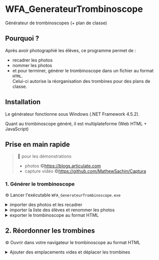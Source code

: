 # WFA_GenerateurTrombinoscope
Générateur de trombinoscopes (+ plan de classe)

## Pourquoi ?
Après avoir photographié les élèves, ce programme permet de :
- recadrer les photos
- nommer les photos
- et pour terminer, générer le trombinoscope dans un fichier au format `HTML`.  
  Celui-ci autorise la réorganisation des trombines pour des plans de classe.

## Installation
Le générateur fonctionne sous Windows (.NET Framework 4.5.2).

Quant au trombinoscope généré, il est multiplateforme (Web HTML + JavaScript)

## Prise en main rapide

> 🙏 pour les démonstrations
> - photos ©<a href="https://blogs.articulate.com/les-essentiels-du-elearning/lot-de-personnages-flat-design-gratuit/">https://blogs.articulate.com</a></li>
> - capture vidéo ©<a href="https://github.com/MathewSachin/Captura">https://github.com/MathewSachin/Captura</a></li>

### 1. Générer le trombinoscope

<p>⚙ Lancer l'exécutable <code>WFA_GenerateurTrombinoscope.exe</code></p>
<details>
<summary>importer des photos et les recadrer</summary>
<p> <video poster="demo-videos/1_ecran-final.jpg" alt="cliquer pour lancer la vidéo"
  controls="controls" src="demo-videos/1_import-photos-et-recadrage.mp4"></video>
</p>
</details>
<details>
<summary>importer la liste des élèves et renommer les photos</summary>
<p> <video poster="demo-videos/2_ecran-final.jpg" alt="cliquer pour lancer la vidéo"
  controls="controls" src="demo-videos/2_import-liste-et-nommage.mp4"></video>
</p>
</details>
<details>
<summary>exporter le trombinoscope au format HTML</summary>
<p> <video poster="demo-videos/3_ecran-final.jpg" alt="cliquer pour lancer la vidéo"
  controls="controls" src="demo-videos/3_export-trombi-html.mp4"></video>
</p>
</details>
<h2>2. Réordonner les trombines</h2>
<p>⚙ Ouvrir dans votre navigateur le trombinoscope au format HTML</p>
<details>
<summary>Ajouter des emplacements vides et déplacer les trombines</summary>
<p> <video poster="demo-videos/4_ecran-final.jpg" alt="cliquer pour lancer la vidéo"
  controls="controls" src="demo-videos/4_plan-classe-html.mp4"></video>
</p>
</details>
